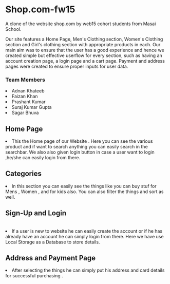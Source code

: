 # Shop.com-fw15
A clone of the website shop.com by web15 cohort students from Masai School.

Our site features a Home Page, Men's Clothing section, Women's Clothing section and Girl's clothing section with appropriate products in each.
Our main aim was to ensure that the user has a good experience and hence we created simple but effective userflow for every section, such as having an account creation page, a login page and a cart page. Payment and address pages were created to ensure proper inputs for user data.
   <h3>Team Members</h3>
<li>Adnan Khateeb</li>
<li>Faizan Khan</li>
<li>Prashant Kumar</li>
<li>Suraj Kumar Gupta</li>
<li>Sagar Bhuva</li>
<h2>Home Page</h2>
<img src="https://user-images.githubusercontent.com/97458887/165991219-2a84e86e-21a6-45bc-960e-6711685e1701.png" alt="">
  
<li>This the Home page of our Website . Here you can see the various product and if want to search anything you can easily search in the searchbar. We also 
    also given login button in case a user want to login ,he/she can easily login from there.
</li>

<h2>Categories</h2>
<img src="https://user-images.githubusercontent.com/97458887/165992508-2155c761-3cd8-4f78-8b9c-e7d7c1498460.png" alt="">
<li>In this section you can easily see the things like you can buy stuf for Mens , Women , and for kids also.
    You can also filter the things and sort as well.  </li>
        <h2>Sign-Up and Login</h2>
    <img src="https://user-images.githubusercontent.com/97458887/165994037-4ea18522-ab9e-4eee-945a-d8666ec19340.png" alt="">
    <img src="https://user-images.githubusercontent.com/97458887/165994305-7235e404-e982-4816-af3c-424d9a6c4039.png" alt="">
   <li>If a user is new to website he can easily create the account or if he has already have an account he can simply login from there.
       Here we have use Local Storage as a Database to store details.
   </li>
   <h2>Address and Payment Page</h2>

<img style="display: flex;" src="https://user-images.githubusercontent.com/97458887/165996043-9a66ef04-7730-4eac-bfca-b655939ddafb.png" alt="">
<img src="https://user-images.githubusercontent.com/97458887/165996294-9e69ce3f-c872-48fa-b0db-b1941ff9ebc7.png" alt="">

<li>After selecting the things he can simply put his address and card details for successful purchasing .</li>








